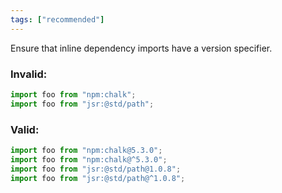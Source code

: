 ```yaml
---
tags: ["recommended"]
---
```


Ensure that inline dependency imports have a version specifier.

### Invalid:

```ts
import foo from "npm:chalk";
import foo from "jsr:@std/path";
```

### Valid:

```ts
import foo from "npm:chalk@5.3.0";
import foo from "npm:chalk@^5.3.0";
import foo from "jsr:@std/path@1.0.8";
import foo from "jsr:@std/path@^1.0.8";
```
